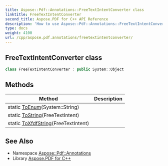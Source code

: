 ```yaml
---
title: Aspose::Pdf::Annotations::FreeTextIntentConverter class
linktitle: FreeTextIntentConverter
second_title: Aspose.PDF for C++ API Reference
description: 'How to use Aspose::Pdf::Annotations::FreeTextIntentConverter class in C++.'
type: docs
weight: 4100
url: /cpp/aspose.pdf.annotations/freetextintentconverter/
---
```

## FreeTextIntentConverter class




```cpp
class FreeTextIntentConverter : public System::Object
```

## Methods

| Method | Description |
| --- | --- |
| static [ToEnum](./toenum/)(System::String) |  |
| static [ToString](./tostring/)(FreeTextIntent) |  |
| static [ToXfdfString](./toxfdfstring/)(FreeTextIntent) |  |
## See Also

* Namespace [Aspose::Pdf::Annotations](../)
* Library [Aspose.PDF for C++](../../)

